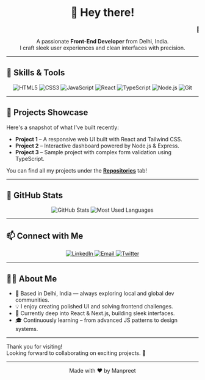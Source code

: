 <h1 align="center">👋 Hey there!</h1>

<!-- Marquee Text -->
<p align="center">
  <marquee behavior="scroll" direction="left" scrollamount="10">
    🚀 Hey there! I'm Manpreet Singh 🚀
  </marquee>
</p>

<p align="center">
  A passionate <strong>Front-End Developer</strong> from Delhi, India.<br>
  I craft sleek user experiences and clean interfaces with precision.
</p>

---

## 🔧 Skills & Tools

<p align="center">
  <img src="https://img.shields.io/badge/HTML5-E34F26?logo=html5&style=for-the-badge" alt="HTML5"/>
  <img src="https://img.shields.io/badge/CSS3-1572B6?logo=css3&style=for-the-badge" alt="CSS3"/>
  <img src="https://img.shields.io/badge/JavaScript-F7DF1E?logo=javascript&style=for-the-badge" alt="JavaScript"/>
  <img src="https://img.shields.io/badge/React-61DAFB?logo=react&style=for-the-badge" alt="React"/>
  <img src="https://img.shields.io/badge/TypeScript-3178C6?logo=typescript&style=for-the-badge" alt="TypeScript"/>
  <img src="https://img.shields.io/badge/Node.js-339933?logo=node.js&style=for-the-badge" alt="Node.js"/>
  <img src="https://img.shields.io/badge/Git-F05032?logo=git&style=for-the-badge" alt="Git"/>
</p>

---

## 🧰 Projects Showcase

Here's a snapshot of what I've built recently:

- **Project 1** – A responsive web UI built with React and Tailwind CSS.  
- **Project 2** – Interactive dashboard powered by Node.js & Express.  
- **Project 3** – Sample project with complex form validation using TypeScript.

You can find all my projects under the [**Repositories**](https://github.com/manpreetnub23?tab=repositories) tab!

---

## 🚀 GitHub Stats

<p align="center">
  <img src="https://github-readme-stats.vercel.app/api?username=manpreetnub23&show_icons=true&theme=radical" alt="GitHub Stats"/>
  <img src="https://github-readme-stats.vercel.app/api/top-langs/?username=manpreetnub23&layout=compact&theme=vision-friendly-dark" alt="Most Used Languages"/>
</p>

---

## 📫 Connect with Me

<p align="center">
  <a href="https://www.linkedin.com/in/manpreetnub23">
    <img src="https://img.shields.io/badge/LinkedIn-0A66C2?logo=linkedin&style=for-the-badge" alt="LinkedIn"/>
  </a>
  <a href="mailto:singhmanpreet0107@gmail.com">
    <img src="https://img.shields.io/badge/Email-D14836?logo=gmail&style=for-the-badge" alt="Email"/>
  </a>
  <a href="https://x.com/manpreetnub23">
    <img src="https://img.shields.io/badge/Twitter-1DA1F2?logo=twitter&style=for-the-badge" alt="Twitter"/>
  </a>
</p>

---

## 👨‍💻 About Me

- 📍 Based in Delhi, India — always exploring local and global dev communities.
- 💡 I enjoy creating polished UI and solving frontend challenges.
- 🚀 Currently deep into React & Next.js, building sleek interfaces.
- 🎓 Continuously learning – from advanced JS patterns to design systems.

---

Thank you for visiting!  
Looking forward to collaborating on exciting projects. 💬

---

<p align="center">
  Made with ❤️ by Manpreet
</p>
